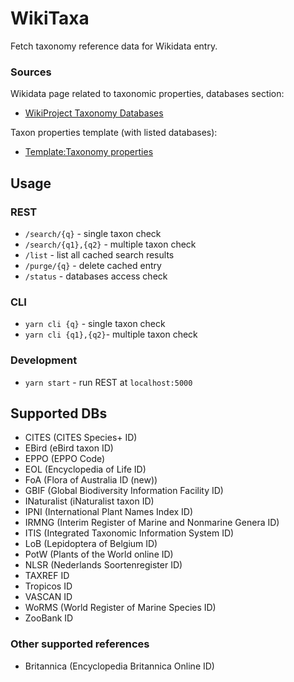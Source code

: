 # WikiTaxa

Fetch taxonomy reference data for Wikidata entry.

### Sources

Wikidata page related to taxonomic properties, databases section:
* [WikiProject Taxonomy Databases](https://www.wikidata.org/wiki/Wikidata:WikiProject_Taxonomy#Databases)

Taxon properties template (with listed databases): 
* [Template:Taxonomy properties](https://www.wikidata.org/wiki/Template:Taxonomy_properties)

## Usage

### REST

* ```/search/{q}``` - single taxon check
* ```/search/{q1},{q2}``` - multiple taxon check
* ```/list``` - list all cached search results
* ```/purge/{q}``` - delete cached entry
* ```/status``` - databases access check

### CLI

* ```yarn cli {q}``` - single taxon check
* ```yarn cli {q1},{q2}```- multiple taxon check

### Development

* ```yarn start``` - run REST at `localhost:5000`

## Supported DBs

* CITES (CITES Species+ ID)
* EBird (eBird taxon ID)
* EPPO (EPPO Code)
* EOL (Encyclopedia of Life ID)
* FoA (Flora of Australia ID (new))
* GBIF (Global Biodiversity Information Facility ID)
* INaturalist (iNaturalist taxon ID)
* IPNI (International Plant Names Index ID)
* IRMNG (Interim Register of Marine and Nonmarine Genera ID)
* ITIS (Integrated Taxonomic Information System ID)
* LoB (Lepidoptera of Belgium ID)
* PotW (Plants of the World online ID)
* NLSR (Nederlands Soortenregister ID)
* TAXREF ID
* Tropicos ID
* VASCAN ID
* WoRMS (World Register of Marine Species ID)
* ZooBank ID

### Other supported references

* Britannica (Encyclopedia Britannica Online ID)
